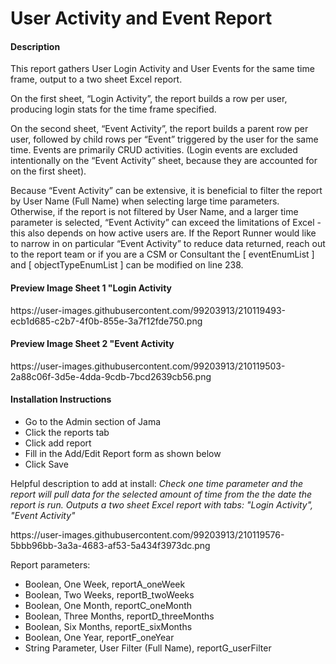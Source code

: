 <h1>User Activity and Event Report</h1>
<h4>Description</h4>
<p>This report gathers User Login Activity and User Events for the same time frame, output to a two sheet Excel report. 

On the first sheet, “Login Activity”, the report builds a row per user, producing login stats for the time frame specified.

On the second sheet, “Event Activity”, the report builds a parent row per user, followed by child rows per “Event” triggered by the user for the same time. 
Events are primarily CRUD activities. (Login events are excluded intentionally on the “Event Activity” sheet, because they are accounted for on the first sheet).

Because “Event Activity” can be extensive, it is beneficial to filter the report by User Name (Full Name) when selecting large time parameters. 
Otherwise, if the report is not filtered by User Name, and a larger time parameter is selected, “Event Activity” can exceed the limitations of Excel - this also depends on how active users are. 
If the Report Runner would like to narrow in on particular “Event Activity” to reduce data returned, reach out to the report team or if you are a CSM or Consultant the [ eventEnumList ] and [ objectTypeEnumList ] can be modified on line 238.
</p>

<h4>Preview Image Sheet 1 "Login Activity</h4>
https://user-images.githubusercontent.com/99203913/210119493-ecb1d685-c2b7-4f0b-855e-3a7f12fde750.png

<h4>Preview Image Sheet 2 "Event Activity</h4>
https://user-images.githubusercontent.com/99203913/210119503-2a88c06f-3d5e-4dda-9cdb-7bcd2639cb56.png

<h4>Installation Instructions</h4>
<ul>
  <li>Go to the Admin section of Jama</li>
  <li>Click the reports tab</li>
  <li>Click add report</li>
  <li>Fill in the Add/Edit Report form as shown below</li>
  <li>Click Save</li>
</ul>
<p>Helpful description to add at install: <em>Check one time parameter and the report will pull data for the selected amount of time from the the date the report is run. Outputs a two sheet Excel report with tabs: "Login Activity", "Event Activity"</em></p>
https://user-images.githubusercontent.com/99203913/210119576-5bbb96bb-3a3a-4683-af53-5a434f3973dc.png
<p>Report parameters:</p>
<ul>
  <li>Boolean, One Week, reportA_oneWeek</li>
  <li>Boolean, Two Weeks, reportB_twoWeeks</li>
  <li>Boolean, One Month, reportC_oneMonth</li>
  <li>Boolean, Three Months, reportD_threeMonths</li>
  <li>Boolean, Six Months, reportE_sixMonths</li>
  <li>Boolean, One Year, reportF_oneYear</li>
  <li>String Parameter, User Filter (Full Name), reportG_userFilter</li>
 </ul>
  
  
  
